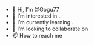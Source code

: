 - 👋 Hi, I’m @Gogu77
- 👀 I’m interested in ..
- 🌱 I’m currently learning .
- 💞️ I’m looking to collaborate on  
- 📫 How to reach me
